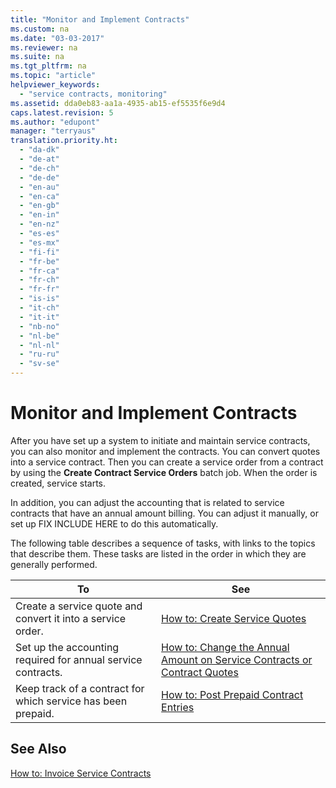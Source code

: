```yaml
---
title: "Monitor and Implement Contracts"
ms.custom: na
ms.date: "03-03-2017"
ms.reviewer: na
ms.suite: na
ms.tgt_pltfrm: na
ms.topic: "article"
helpviewer_keywords: 
  - "service contracts, monitoring"
ms.assetid: dda0eb83-aa1a-4935-ab15-ef5535f6e9d4
caps.latest.revision: 5
ms.author: "edupont"
manager: "terryaus"
translation.priority.ht: 
  - "da-dk"
  - "de-at"
  - "de-ch"
  - "de-de"
  - "en-au"
  - "en-ca"
  - "en-gb"
  - "en-in"
  - "en-nz"
  - "es-es"
  - "es-mx"
  - "fi-fi"
  - "fr-be"
  - "fr-ca"
  - "fr-ch"
  - "fr-fr"
  - "is-is"
  - "it-ch"
  - "it-it"
  - "nb-no"
  - "nl-be"
  - "nl-nl"
  - "ru-ru"
  - "sv-se"
---
```

# Monitor and Implement Contracts
After you have set up a system to initiate and maintain service contracts, you can also monitor and implement the contracts. You can convert quotes into a service contract. Then you can create a service order from a contract by using the **Create Contract Service Orders** batch job. When the order is created, service starts.  
  
 In addition, you can adjust the accounting that is related to service contracts that have an annual amount billing. You can adjust it manually, or set up FIX INCLUDE HERE<!--[!INCLUDE[navnow](../ApplicationDesign/includes/navnow_md.md)] --> to do this automatically.  
  
 The following table describes a sequence of tasks, with links to the topics that describe them. These tasks are listed in the order in which they are generally performed.  
  
|**To**|**See**|  
|------------|-------------|  
|Create a service quote and convert it into a service order.|[How to: Create Service Quotes](../Service/how-to-create-service-quotes.md)|  
|Set up the accounting required for annual service contracts.|[How to: Change the Annual Amount on Service Contracts or Contract Quotes](../Service/how-to-change-the-annual-amount-on-service-contracts-or-contract-quotes.md)|  
|Keep track of a contract for which service has been prepaid.|[How to: Post Prepaid Contract Entries](../Service/how-to-post-prepaid-contract-entries.md)|  
  
## See Also  
 [How to: Invoice Service Contracts](../Finance/how-to-invoice-service-contracts.md)